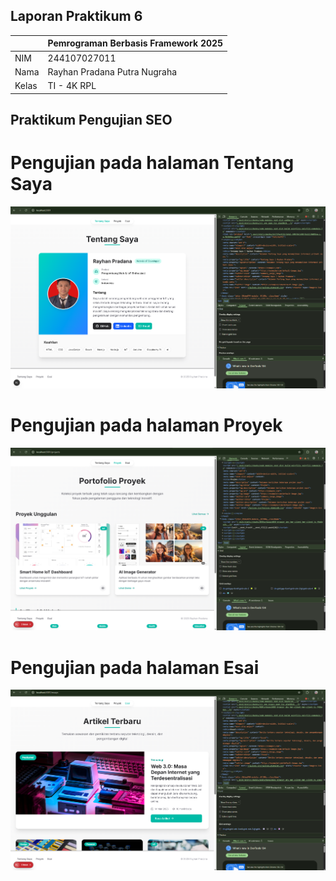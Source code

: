 ## Laporan Praktikum 6

|  | Pemrograman Berbasis Framework 2025 |
|--|--|
| NIM |  244107027011|
| Nama |  Rayhan Pradana Putra Nugraha |
| Kelas | TI - 4K RPL |

## Praktikum Pengujian SEO

# Pengujian pada halaman Tentang Saya

![Screenshot](public/images/p1.png)

# Pengujian pada halaman Proyek

![Screenshot](public/images/p2.png)

# Pengujian pada halaman Esai

![Screenshot](public/images/p3.png)
